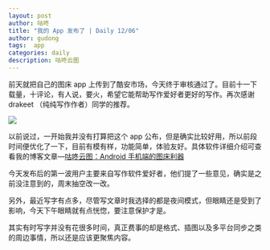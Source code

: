 ```yaml
---
layout: post
author: 咕咚
title: "我的 App 发布了 | Daily 12/06"
author: gudong
tags:  app
categories: daily
description: 咕咚云图
---
```


前天就把自己的图床 app 上传到了酷安市场，今天终于审核通过了。目前十一下载量，十评论，有人说，要火，希望它能帮助写作爱好者更好的写作。再次感谢  drakeet （纯纯写作作者）同学的推荐。

![](https://i.loli.net/2019/12/06/aFdzXA1wvmGy5uB.jpg)

以前说过，一开始我并没有打算把这个 app 公布，但是确实比较好用，所以前段时间便优化了一下，目前有模有样，功能简单，体验友好。具体软件详细介绍可查看我的博客文章—[咕咚云图：Android 手机端的图床利器](https://gudong.name/2019/12/03/about-xPic.html)

今天发布后的第一波用户主要来自写作软件爱好者，他们提了一些意见，确实是之前没注意到的，周末抽空改一改。

另外，最近写字有点多，尽管写文章时我选择的都是夜间模式，但眼睛还是受到了影响，今天下午眼睛就有点恍惚，要注意保护才是。

其实有时写字并没有花很多时间，真正费事的却是格式、插图以及多平台同步之类的周边事情，所以还是应该更聚焦内容。
